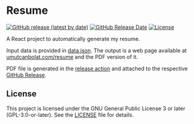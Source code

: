 # Resume

[![GitHub release (latest by date)](https://img.shields.io/github/v/release/umutcanbolat/resume?label=latest%20release&logo=github&style=flat-square)](https://github.com/umutcanbolat/resume/releases/latest)
[![GitHub Release Date](https://img.shields.io/github/release-date/umutcanbolat/resume?color=light-green&label=latest%20update&logo=Adobe%20Acrobat%20Reader&style=flat-square)](https://github.com/umutcanbolat/resume/releases/latest)
[![License](https://img.shields.io/github/license/umutcanbolat/resume?logoColor=white&logo=gnu&style=flat-square)](LICENSE)

A React project to automatically generate my resume.

Input data is provided in [data.json](src/static/data.json). The output is a web page available at [umutcanbolat.com/resume](https://www.umutcanbolat.com/resume) and the PDF version of it.

PDF file is generated in the [release action](https://github.com/umutcanbolat/resume/actions/workflows/release.yml) and attached to the respective [GitHub Release](https://github.com/umutcanbolat/resume/releases/latest).

## License

This project is licensed under the GNU General Public License 3 or later (GPL-3.0-or-later). See the [LICENSE](LICENSE) file for details.
